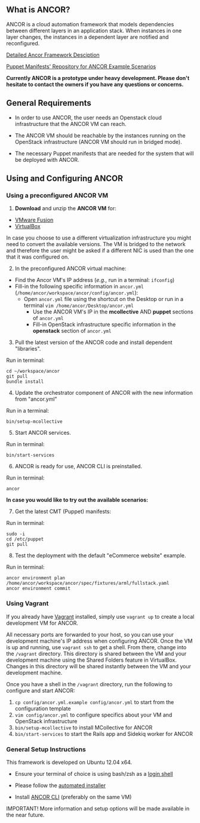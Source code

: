 ## What is ANCOR?

ANCOR is a cloud automation framework that models dependencies between different layers in an
application stack. When instances in one layer changes, the instances in a dependent layer
are notified and reconfigured.

[Detailed Ancor Framework Desciption ](https://dl.dropboxusercontent.com/u/88202830/ANCORAll-in-one.pdf)

[Puppet Manifests' Repository for ANCOR Example Scenarios](https://github.com/arguslab/ancor-puppet)

**Currently ANCOR is a prototype under heavy development. Please don't hesitate to contact the owners if you have any questions or concerns.**

## General Requirements

- In order to use ANCOR, the user needs an Openstack cloud infrastructure that the ANCOR VM can reach.

- The ANCOR VM should be reachable by the instances running on the OpenStack infrastructure (ANCOR VM should run in bridged mode).

- The necessary Puppet manifests that are needed for the system that will be deployed with ANCOR.


## Using and Configuring ANCOR

### Using a preconfigured ANCOR VM

1. **Download** and unzip the **ANCOR VM** for:
  - [VMware Fusion](https://dl.dropboxusercontent.com/u/88202830/ANCOR-Xubuntu-x64.vmwarevm.zip)
  - [VirtualBox](https://dl.dropboxusercontent.com/u/88202830/ANCOR-Xubuntu-x64.ova.zip)

  In case you choose to use a different virtualization infrastructure you might need to convert the available versions. The VM is bridged to the network and therefore the user might be asked if a different NIC is used than the one that it was configured on.

2. In the preconfigured ANCOR virtual machine:
  - Find the Ancor VM's IP address (*e.g.,* run in a terminal: `ifconfig`) 
  - Fill-in the following specific information in `ancor.yml` (`/home/ancor/workspace/ancor/config/ancor.yml`):
    - Open `ancor.yml` file using the shortcut on the Desktop or run in a terminal `vim /home/ancor/Desktop/ancor.yml`
      - Use the ANCOR VM's IP in the **mcollective** AND **puppet** sections of `ancor.yml` 
      - Fill-in OpenStack infrastructure specific information in the **openstack** section of `ancor.yml`

3. Pull the latest version of the ANCOR code and install dependent "libraries".

  Run in terminal:
  ```
  cd ~/workspace/ancor
  git pull
  bundle install
  ```

4. Update the orchestrator component of ANCOR with the new information from "ancor.yml"

  Run in a terminal:
  ```
  bin/setup-mcollective
  ```

5. Start ANCOR services.

  Run in terminal:
  ```
  bin/start-services
  ```

6. ANCOR is ready for use, ANCOR CLI is preinstalled.

  Run in terminal:
  ```
  ancor
  ```

**In case you would like to try out the available scenarios:**

7. Get the latest CMT (Puppet) manifests:

  Run in terminal:
   ```
   sudo -i
   cd /etc/puppet
   git pull
   ```

8. Test the deployment with the default "eCommerce website" example.

  Run in terminal:
  ```
  ancor environment plan /home/ancor/workspace/ancor/spec/fixtures/arml/fullstack.yaml
  ancor environment commit
  ```

### Using Vagrant

If you already have [Vagrant](http://www.vagrantup.com/) installed, simply use `vagrant up` to create
a local development VM for ANCOR.

All necessary ports are forwarded to your host, so you can use your development machine's IP address when
configuring ANCOR. Once the VM is up and running, use `vagrant ssh` to get a shell. From there, change into
the `/vagrant` directory. This directory is shared between the VM and your development machine using the
Shared Folders feature in VirtualBox. Changes in this directory will be shared instantly between the VM
and your development machine.

Once you have a shell in the `/vagrant` directory, run the following to configure and start ANCOR:

1. `cp config/ancor.yml.example config/ancor.yml` to start from the configuration template
2. `vim config/ancor.yml` to configure specifics about your VM and OpenStack infrastructure
3. `bin/setup-mcollective` to install MCollective for ANCOR
4. `bin/start-services` to start the Rails app and Sidekiq worker for ANCOR

### General Setup Instructions
This framework is developed on Ubuntu 12.04 x64.

- Ensure your terminal of choice is using bash/zsh as a [login shell](https://rvm.io/support/faq)

- Please follow the [automated installer](https://github.com/arguslab/ancor-environment)

- Install [ANCOR CLI](https://github.com/arguslab/ancor-cli) (preferably on the same VM)


IMPORTANT! More information and setup options will be made available in the near future.
